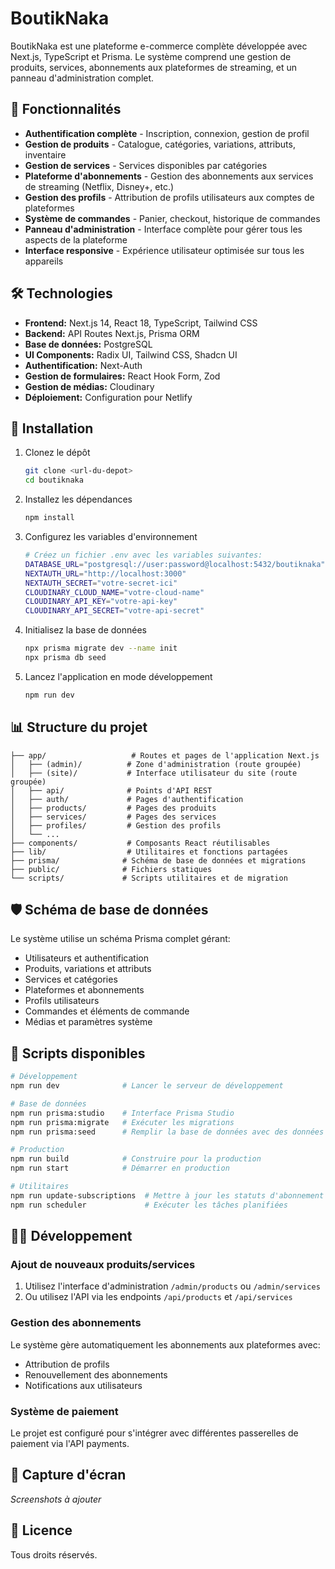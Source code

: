 # BoutikNaka

BoutikNaka est une plateforme e-commerce complète développée avec Next.js, TypeScript et Prisma. Le système comprend une gestion de produits, services, abonnements aux plateformes de streaming, et un panneau d'administration complet.

## 🌟 Fonctionnalités

- **Authentification complète** - Inscription, connexion, gestion de profil
- **Gestion de produits** - Catalogue, catégories, variations, attributs, inventaire
- **Gestion de services** - Services disponibles par catégories
- **Plateforme d'abonnements** - Gestion des abonnements aux services de streaming (Netflix, Disney+, etc.)
- **Gestion des profils** - Attribution de profils utilisateurs aux comptes de plateformes
- **Système de commandes** - Panier, checkout, historique de commandes
- **Panneau d'administration** - Interface complète pour gérer tous les aspects de la plateforme
- **Interface responsive** - Expérience utilisateur optimisée sur tous les appareils

## 🛠️ Technologies

- **Frontend:** Next.js 14, React 18, TypeScript, Tailwind CSS
- **Backend:** API Routes Next.js, Prisma ORM
- **Base de données:** PostgreSQL
- **UI Components:** Radix UI, Tailwind CSS, Shadcn UI
- **Authentification:** Next-Auth
- **Gestion de formulaires:** React Hook Form, Zod
- **Gestion de médias:** Cloudinary
- **Déploiement:** Configuration pour Netlify

## 🚀 Installation

1. Clonez le dépôt
   ```bash
   git clone <url-du-depot>
   cd boutiknaka
   ```

2. Installez les dépendances
   ```bash
   npm install
   ```

3. Configurez les variables d'environnement
   ```bash
   # Créez un fichier .env avec les variables suivantes:
   DATABASE_URL="postgresql://user:password@localhost:5432/boutiknaka"
   NEXTAUTH_URL="http://localhost:3000"
   NEXTAUTH_SECRET="votre-secret-ici"
   CLOUDINARY_CLOUD_NAME="votre-cloud-name"
   CLOUDINARY_API_KEY="votre-api-key"
   CLOUDINARY_API_SECRET="votre-api-secret"
   ```

4. Initialisez la base de données
   ```bash
   npx prisma migrate dev --name init
   npx prisma db seed
   ```

5. Lancez l'application en mode développement
   ```bash
   npm run dev
   ```

## 📊 Structure du projet

```
├── app/                   # Routes et pages de l'application Next.js
│   ├── (admin)/          # Zone d'administration (route groupée)
│   ├── (site)/           # Interface utilisateur du site (route groupée)
│   ├── api/              # Points d'API REST
│   ├── auth/             # Pages d'authentification
│   ├── products/         # Pages des produits
│   ├── services/         # Pages des services
│   ├── profiles/         # Gestion des profils
│   └── ...
├── components/           # Composants React réutilisables
├── lib/                  # Utilitaires et fonctions partagées
├── prisma/              # Schéma de base de données et migrations
├── public/              # Fichiers statiques
└── scripts/             # Scripts utilitaires et de migration
```

## 🛡️ Schéma de base de données

Le système utilise un schéma Prisma complet gérant:
- Utilisateurs et authentification
- Produits, variations et attributs
- Services et catégories
- Plateformes et abonnements
- Profils utilisateurs
- Commandes et éléments de commande
- Médias et paramètres système

## 🔄 Scripts disponibles

```bash
# Développement
npm run dev              # Lancer le serveur de développement

# Base de données
npm run prisma:studio    # Interface Prisma Studio
npm run prisma:migrate   # Exécuter les migrations
npm run prisma:seed      # Remplir la base de données avec des données de test

# Production
npm run build            # Construire pour la production
npm run start            # Démarrer en production

# Utilitaires
npm run update-subscriptions  # Mettre à jour les statuts d'abonnement
npm run scheduler             # Exécuter les tâches planifiées
```

## 🧑‍💻 Développement

### Ajout de nouveaux produits/services

1. Utilisez l'interface d'administration `/admin/products` ou `/admin/services`
2. Ou utilisez l'API via les endpoints `/api/products` et `/api/services`

### Gestion des abonnements

Le système gère automatiquement les abonnements aux plateformes avec:
- Attribution de profils
- Renouvellement des abonnements
- Notifications aux utilisateurs

### Système de paiement

Le projet est configuré pour s'intégrer avec différentes passerelles de paiement via l'API payments.

## 📱 Capture d'écran

*Screenshots à ajouter*

## 📄 Licence

Tous droits réservés. 
